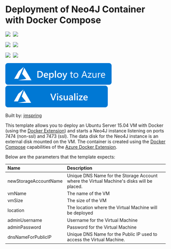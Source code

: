 # Deployment of Neo4J Container with Docker Compose

<IMG SRC="https://azurequickstartsservice.blob.core.windows.net/badges/docker-neo4j/PublicLastTestDate.svg" />&nbsp;
<IMG SRC="https://azurequickstartsservice.blob.core.windows.net/badges/docker-neo4j/PublicDeployment.svg" />&nbsp;

<IMG SRC="https://azurequickstartsservice.blob.core.windows.net/badges/docker-neo4j/FairfaxLastTestDate.svg" />&nbsp;
<IMG SRC="https://azurequickstartsservice.blob.core.windows.net/badges/docker-neo4j/FairfaxDeployment.svg" />&nbsp;

<IMG SRC="https://azurequickstartsservice.blob.core.windows.net/badges/docker-neo4j/BestPracticeResult.svg" />&nbsp;
<IMG SRC="https://azurequickstartsservice.blob.core.windows.net/badges/docker-neo4j/CredScanResult.svg" />&nbsp;

<a href="https://portal.azure.com/#create/Microsoft.Template/uri/https%3A%2F%2Fraw.githubusercontent.com%2Fazure%2Fazure-quickstart-templates%2Fmaster%2Fdocker-neo4j%2Fazuredeploy.json" target="_blank">
    <img src="https://raw.githubusercontent.com/Azure/azure-quickstart-templates/master/1-CONTRIBUTION-GUIDE/images/deploytoazure.svg?sanitize=true"/>
</a>
<a href="http://armviz.io/#/?load=https%3A%2F%2Fraw.githubusercontent.com%2FAzure%2Fazure-quickstart-templates%2Fmaster%2Fdocker-neo4j%2Fazuredeploy.json" target="_blank">
    <img src="https://raw.githubusercontent.com/Azure/azure-quickstart-templates/master/1-CONTRIBUTION-GUIDE/images/visualizebutton.svg?sanitize=true"/>
</a>

Built by: [jmspring](https://github.com/jmspring)

This template allows you to deploy an Ubuntu Server 15.04 VM with Docker (using the [Docker Extension][ext])
and starts a Neo4J instance listening on ports 7474 (non-ssl) and 7473 (ssl).  The data disk
for the Neo4J instance is an external disk mounted on the VM.  The container is created 
using the [Docker Compose][compose] capabilities of the [Azure Docker Extension][ext].

Below are the parameters that the template expects:

| Name   | Description    |
|:--- |:---|
| newStorageAccountName  | Unique DNS Name for the Storage Account where the Virtual Machine's disks will be placed. |
| vmName | The name of the VM |
| vmSize | The size of the VM |
| location | The location where the Virtual Machine will be deployed  |
| adminUsername  | Username for the Virtual Machine  |
| adminPassword  | Password for the Virtual Machine  |
| dnsNameForPublicIP  | Unique DNS Name for the Public IP used to access the Virtual Machine. |

[ext]: https://github.com/Azure/azure-docker-extension
[compose]: https://docs.docker.com/compose


